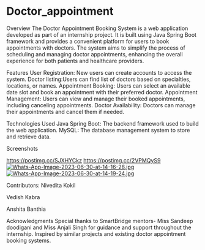 # Doctor_appointment


Overview
The Doctor Appointment Booking System is a web application developed as part of an internship project. It is built using Java Spring Boot framework and provides a convenient platform for users to book appointments with doctors. The system aims to simplify the process of scheduling and managing doctor appointments, enhancing the overall experience for both patients and healthcare providers.

Features
User Registration: New users can create accounts to access the system.
Doctor listing:Users can find list of doctors based on specialties, locations, or names.
Appointment Booking: Users can select an available date slot and book an appointment with their preferred doctor.
Appointment Management: Users can view and manage their booked appointments, including canceling appointments.
Doctor Availability: Doctors can manage their appointments and cancel them if needed.

Technologies Used
Java Spring Boot: The backend framework used to build the web application.
MySQL: The database management system to store and retrieve data.

Screenshots

https://postimg.cc/SJXHYCkz
https://postimg.cc/2VPMQyS9
[![Whats-App-Image-2023-06-30-at-14-16-28.jpg](https://i.postimg.cc/QdtDrWGD/Whats-App-Image-2023-06-30-at-14-16-28.jpg)](https://postimg.cc/2VPMQyS9)
[![Whats-App-Image-2023-06-30-at-14-19-24.jpg](https://i.postimg.cc/4xSg4Ns9/Whats-App-Image-2023-06-30-at-14-19-24.jpg)](https://postimg.cc/NKmVptys)


Contributors: 
Nivedita Kokil

Vedish Kabra

Anshita Banthia

Acknowledgments
Special thanks to SmartBridge mentors- Miss Sandeep doodigani and Miss Anjali Singh for guidance and support throughout the internship.
Inspired by similar projects and existing doctor appointment booking systems.
